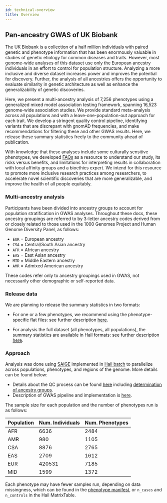 ```yaml
---
id: technical-overview
title: Overview
---
```



## Pan-ancestry GWAS of UK Biobank

The UK Biobank is a collection of a half million individuals with paired genetic and phenotype information that has been enormously valuable in studies of genetic etiology for common diseases and traits. However, most genome-wide analyses of this dataset use only the European ancestry individuals in an effort to control for population structure. Analyzing a more inclusive and diverse dataset increases power and improves the potential for discovery. Further, the analysis of all ancestries offers the opportunity to evaluate similarity in genetic architecture as well as enhance the generalizability of genetic discoveries.

Here, we present a multi-ancestry analysis of 7,256 phenotypes using a generalized mixed model association testing framework, spanning 16,523 genome-wide association studies. We provide standard meta-analysis across all populations and with a leave-one-population-out approach for each trait. We develop a stringent quality control pipeline, identifying variants that are discrepant with gnomAD frequencies, and make recommendations for filtering these and other GWAS results. Here, we release these summary statistics freely to the community ahead of publication.

With knowledge that these analyses include some culturally sensitive phenotypes, we developed [FAQs]() as a resource to understand our study, its risks versus benefits, and limitations for interpreting results in collaboration with local affinity groups and a bioethics expert. We intend for this resource to promote more inclusive research practices among researchers, to accelerate novel scientific discoveries that are more generalizable, and improve the health of all people equitably.

### Multi-ancestry analysis

Participants have been divided into ancestry groups to account for population stratification in GWAS analyses. Throughout these docs, these ancestry groupings are referred to by 3-letter ancestry codes derived from or closely related to those used in the 1000 Genomes Project and Human Genome Diversity Panel, as follows:

- `EUR` = European ancestry
- `CSA` = Central/South Asian ancestry
- `AFR` = African ancestry
- `EAS` = East Asian ancestry
- `MID` = Middle Eastern ancestry
- `AMR` = Admixed American ancestry
 
These codes refer only to ancestry groupings used in GWAS, not necessarily other demographic or self-reported data.

### Release data

We are planning to release the summary statistics in two formats:

- For one or a few phenotypes, we recommend using the phenotype-specific flat files: see further description [here](https://github.com/atgu/ukbb_pan_ancestry/wiki/Per-phenotype-files).

- For analysis the full dataset (all phenotypes, all populations), the summary statistics are available in Hail formats: see further description [here](https://github.com/atgu/ukbb_pan_ancestry/wiki/Hail-format).

### Approach

Analysis was done using [SAIGE](https://github.com/weizhouUMICH/SAIGE/wiki/Genetic-association-tests-using-SAIGE) implemented in [Hail batch](https://hail.is/docs/batch/index.html) to parallelize across populations, phenotypes, and regions of the genome. More details can be found below:

- Details about the QC process can be found [here](https://github.com/atgu/ukbb_pan_ancestry/wiki/QC) including [determination of ancestry groups](https://github.com/atgu/ukbb_pan_ancestry/wiki/QC#ancestry-definitions).
- Description of GWAS pipeline and implementation is [here](https://github.com/atgu/ukbb_pan_ancestry/wiki/Batch-pipeline).

The sample size for each population and the number of phenotypes run is as follows:

| Population | Num. Individuals | Num. Phenotypes |
|-----|-----------|----------|
| AFR |      6636 |     2484 |
| AMR |       980 |     1105 |
| CSA |      8876 |     2765 |
| EAS |      2709 |     1612 |
| EUR |    420531 |     7185 |
| MID |      1599 |     1372 |

Each phenotype may have fewer samples run, depending on data missingness, which can be found in the [phenotype manifest](), or `n_cases` and `n_controls` in the Hail MatrixTable.
